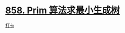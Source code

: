 # [858. Prim 算法求最小生成树](https://www.acwing.com/problem/content/860/)

[打卡](https://www.acwing.com/activity/content/problem/content/924/1/)

